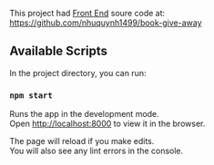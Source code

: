 This project had [Front End](https://github.com/nhuquynh1499/book-give-away) soure code at: https://github.com/nhuquynh1499/book-give-away

## Available Scripts

In the project directory, you can run:

### `npm start`

Runs the app in the development mode.<br />
Open [http://localhost:8000](http://localhost:8000) to view it in the browser.

The page will reload if you make edits.<br />
You will also see any lint errors in the console.
